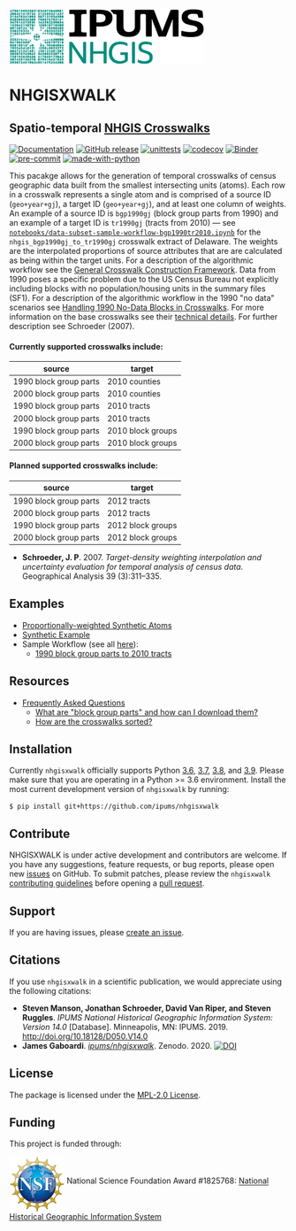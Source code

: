 [<img align="middle" src="figs/nhgis_logo_black.png" height="100">](https://www.nhgis.org)

# NHGISXWALK
## Spatio-temporal [NHGIS Crosswalks](https://www.nhgis.org/user-resources/geographic-crosswalks)

[![Documentation](https://img.shields.io/static/v1.svg?label=docs&message=current&color=4ca)](https://ipums.github.io/nhgisxwalk/) [![GitHub release](https://img.shields.io/github/v/tag/ipums/nhgisxwalk?include_prereleases&logo=GitHub)](https://img.shields.io/github/v/tag/ipums/nhgisxwalk?include_prereleases&logo=GitHub) [![unittests](https://github.com/ipums/nhgisxwalk/workflows/.github/workflows/unittests.yml/badge.svg)](https://github.com/ipums/nhgisxwalk/actions?query=workflow%3A.github%2Fworkflows%2Funittests.yml) [![codecov](https://codecov.io/gh/ipums/nhgisxwalk/branch/main/graph/badge.svg)](https://codecov.io/gh/ipums/nhgisxwalk) [![Binder](https://mybinder.org/badge_logo.svg)](https://mybinder.org/v2/gh/ipums/nhgisxwalk/main)
[![pre-commit](https://img.shields.io/badge/pre--commit-enabled-brightgreen?logo=pre-commit&logoColor=white)](https://github.com/pre-commit/pre-commit)
[![made-with-python](https://img.shields.io/badge/Made%20with-Python-1f425f.svg)](https://www.python.org/)

This pacakge allows for the generation of temporal crosswalks of census geographic data built from the smallest intersecting units (atoms). Each row in a crosswalk represents a single atom and is comprised of a source ID (`geo+year+gj`), a target ID (`geo+year+gj`), and at least one column of weights. An example of a source ID is `bgp1990gj` (block group parts from 1990) and an example of a target ID is `tr1990gj` (tracts from 2010) — see [`notebooks/data-subset-sample-workflow-bgp1990tr2010.ipynb`](https://github.com/ipums/nhgisxwalk/blob/main/notebooks/data-subset-sample-workflow-bgp1990tr2010.ipynb) for the `nhgis_bgp1990gj_to_tr1990gj` crosswalk extract of Delaware. The weights are the interpolated proportions of source attributes that are are calculated as being within the target units. For a description of the algorithmic workflow see the [General Crosswalk Construction Framework](https://github.com/ipums/nhgisxwalk/blob/main/resources/frameworks/general-crosswalk-construction-framework.pdf). Data from 1990 poses a specific problem due to the US Census Bureau not explicitly including blocks with no population/housing units in the summary files (SF1). For a description of the algorithmic workflow in the 1990 "no data" scenarios see [Handling 1990 No-Data Blocks in Crosswalks](https://github.com/ipums/nhgisxwalk/blob/main/resources/frameworks/handling-1990-no-data-blocks-in-crosswalks.pdf). For more information on the base crosswalks see their [technical details](https://www.nhgis.org/user-resources/geographic-crosswalks#details). For further description see Schroeder (2007). 

#### Currently supported crosswalks include:

| source | target |
|--------|-------|
|1990 block group parts | 2010 counties|
|2000 block group parts | 2010 counties|
|1990 block group parts | 2010 tracts|
|2000 block group parts | 2010 tracts|
|1990 block group parts | 2010 block groups|
|2000 block group parts | 2010 block groups|

#### Planned supported crosswalks include:

| source | target |
|--------|-------|
|1990 block group parts | 2012 tracts|
|2000 block group parts | 2012 tracts|
|1990 block group parts | 2012 block groups|
|2000 block group parts | 2012 block groups|

* **Schroeder, J. P**. 2007. *Target-density weighting interpolation and uncertainty evaluation for temporal analysis of census data*. Geographical Analysis 39 (3):311–335.

## Examples

* [Proportionally-weighted Synthetic Atoms](https://github.com/ipums/nhgisxwalk/blob/main/notebooks/weighted-portion-synthetic-atoms.ipynb)
* [Synthetic Example](https://github.com/ipums/nhgisxwalk/blob/main/notebooks/synthetic-example.ipynb)
* Sample Workflow (see all [here](https://github.com/ipums/nhgisxwalk/blob/master/notebooks)):
  * [1990 block group parts to 2010 tracts](https://github.com/ipums/nhgisxwalk/blob/main/notebooks/data-subset-sample-workflow-bgp1990tr2010.ipynb)

## Resources

* [Frequently Asked Questions](https://github.com/ipums/nhgisxwalk/wiki/FAQ-&-Resources)
    * [What are "block group parts" and how can I download them?](https://github.com/ipums/nhgisxwalk/wiki/FAQ-&-Resources#what-are-block-group-parts-and-how-can-i-download-them)
    * [How are the crosswalks sorted?](https://github.com/ipums/nhgisxwalk/wiki/FAQ-&-Resources#how-are-the-crosswalks-sorted)

## Installation

Currently `nhgisxwalk` officially supports Python [3.6](https://docs.python.org/3.6/), [3.7](https://docs.python.org/3.7/), [3.8](https://docs.python.org/3.8/), and [3.9](https://docs.python.org/3.9/). Please make sure that you are operating in a Python >= 3.6 environment. Install the most current development version of `nhgisxwalk` by running:

```
$ pip install git+https://github.com/ipums/nhgisxwalk
```

##  Contribute

NHGISXWALK is under active development and contributors are welcome. If you have any suggestions, feature requests, or bug reports, please open new [issues](https://github.com/ipums/nhgisxwalk/issues) on GitHub. To submit patches, please review the `nhgisxwalk` [contributing guidelines](https://github.com/ipums/nhgisxwalk/blob/master/.github/CONTRIBUTING.md) before opening a [pull request](https://github.com/ipums/nhgisxwalk/pulls).

## Support

If you are having issues, please [create an issue](https://github.com/ipums/nhgisxwalk/issues).

## Citations
If you use `nhgisxwalk` in a scientific publication, we would appreciate using the following citations:
* **Steven Manson, Jonathan Schroeder, David Van Riper, and Steven Ruggles**. *IPUMS National Historical Geographic Information System: Version 14.0* [Database]. Minneapolis, MN: IPUMS. 2019. http://doi.org/10.18128/D050.V14.0
* **James Gaboardi**. *[ipums/nhgisxwalk](https://github.com/ipums/nhgisxwalk)*. Zenodo. 2020. [![DOI](https://zenodo.org/badge/259962549.svg)](https://zenodo.org/badge/latestdoi/259962549)


## License
The package is licensed under the [MPL-2.0 License](https://github.com/ipums/nhgisxwalk/blob/master/LICENSE).



## Funding
This project is funded through:

[<img align="middle" src="figs/nsf_logo.png" width="100">](https://www.nsf.gov/index.jsp) National Science Foundation Award #1825768: [National Historical Geographic Information System](https://www.nsf.gov/awardsearch/showAward?AWD_ID=1825768&HistoricalAwards=false)


